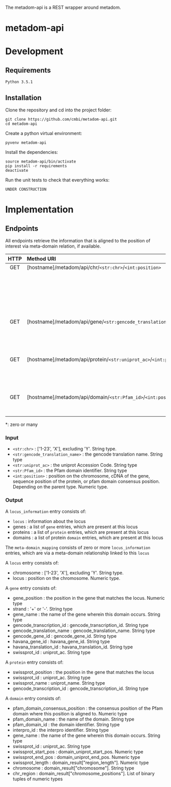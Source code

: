The metadom-api is a REST wrapper around metadom.

# metadom-api
# Development

## Requirements

    Python 3.5.1

## Installation

Clone the repository and cd into the project folder:

    git clone https://github.com/cmbi/metadom-api.git
    cd metadom-api

Create a python virtual environment:

    pyvenv metadom-api

Install the dependencies:

    source metadom-api/bin/activate
    pip install -r requirements
    deactivate

Run the unit tests to check that everything works:

    UNDER CONSTRUCTION

# Implementation 
## Endpoints
All endpoints retrieve the information that is aligned to the position of interest via meta-domain relation, if available.

| HTTP | Method URI | Output type |
| :---: | :-- | :-- |
| GET | [hostname]/metadom/api/chr/`<str:chr>`/`<int:position>` | `{` |
| | | `	info:locus_information,`|
| | | `	meta-domain_mapping:[locus_information*],`|
| | | `}`|
| GET | [hostname]/metadom/api/gene/`<str:gencode_translation_name>`/`<int:position>` | <code> { <br>&nbsp; info:locus_information, <br>&nbsp; meta-domain_mapping:[locus_information*] <br>} <code/> |
| GET | [hostname]/metadom/api/protein/`<str:uniprot_ac>`/`<int:position>` | <code> { <br>&nbsp; info:locus_information, <br>&nbsp; meta-domain_mapping:[locus_information*] <br>} <code/> |
| GET | [hostname]/metadom/api/domain/`<str:Pfam_id>`/`<int:position>` | <code> { <br>&nbsp; info:locus_information, <br>&nbsp; meta-domain_mapping:[locus_information*] <br>} <code/> |

 \*: zero or many

### Input

* `<str:chr>` : ['1-23', 'X'], excluding 'Y'. String type.
* `<str:gencode_translation_name>` : the gencode translation name. String type
* `<str:uniprot_ac>` : the uniprot Accession Code. String type
* `<str:Pfam_id>` : the Pfam domain identifier. String type
* `<int:position>` : position on the chromosome, cDNA of the gene, sequence position of the protein, or pfam domain consensus position. Depending on the parent type. Numeric type.

### Output
A `locus_information` entry consists of:
* `locus` : information about the locus
* genes : a list of `gene` entries, which are present at this locus
* proteins : a list of `protein` entries, which are present at this locus
* domains : a list of protein `domain` entries, which are present at this locus

The `meta-domain_mapping` consists of zero or more `locus_information` entries, which are via a meta-domain relationship linked to this `locus`

A `locus` entry consists of:
* chromosome : ['1-23', 'X'], excluding 'Y'. String type.
* locus : position on the chromosome. Numeric type.

A `gene` entry consists of:
* gene_position : the position in the gene that matches the locus. Numeric type
* strand : '+' or '-'. String type
* gene_name : the name of the gene wherein this domain occurs. String type
* gencode_transcription_id : gencode_transcription_id. String type
* gencode_translation_name : gencode_translation_name. String type
* gencode_gene_id : gencode_gene_id. String type
* havana_gene_id : havana_gene_id. String type
* havana_translation_id : havana_translation_id. String type
* swissprot_id : uniprot_ac. String type

A `protein` entry consists of:
* swissprot_position : the position in the gene that matches the locus
* swissprot_id : uniprot_ac. String type
* swissprot_name : uniprot_name. String type
* gencode_transcription_id : gencode_transcription_id. String type

A `domain` entry consists of:
* pfam_domain_consensus_position : the consensus position of the Pfam domain where this position is aligned to. Numeric type
* pfam_domain_name : the name of the domain. String type
* pfam_domain_id : the domain identifier. String type
* interpro_id : the interpro identifier. String type
* gene_name : the name of the gene wherein this domain occurs. String type
* swissprot_id : uniprot_ac. String type
* swissprot_start_pos : domain_uniprot_start_pos. Numeric type
* swissprot_end_pos : domain_uniprot_end_pos. Numeric type
* swissprot_length : domain_result["region_length"]. Numeric type
* chromosome : domain_result["chromosome"]. String type
* chr_region : domain_result["chromosome_positions"]. List of binary tuples of numeric types
